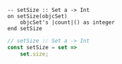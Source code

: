 ```applescript
-- setSize :: Set a -> Int
on setSize(objcSet)
    objcSet's |count|() as integer
end setSize
```

```js
// setSize :: Set a -> Int
const setSize = set =>
    set.size;
```